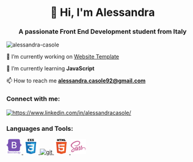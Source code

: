 <h1 align="center">👋 Hi, I'm Alessandra</h1>
<h3 align="center">A passionate Front End Development student from Italy</h3>

<p align="left"> <img src="https://komarev.com/ghpvc/?username=alessandra-casole&label=Profile%20views&color=0e75b6&style=flat" alt="alessandra-casole" /> </p>

🔭 I’m currently working on [Website Template](https://alessandra-casole.github.io/project/)

🌱 I’m currently learning **JavaScript**

📫 How to reach me **alessandra.casole92@gmail.com**

<h3 align="left">Connect with me:</h3>
<p align="left">
<a href="https://www.linkedin.com/in/alessandracasole/" target="_blank"><img align="center" src="https://raw.githubusercontent.com/rahuldkjain/github-profile-readme-generator/master/src/images/icons/Social/linked-in-alt.svg" alt="https://www.linkedin.com/in/alessandracasole/" height="30" width="40" /></a>
</p>

<h3 align="left">Languages and Tools:</h3>
<p align="left"> <a href="https://getbootstrap.com" target="_blank" rel="noreferrer"> <img src="https://raw.githubusercontent.com/devicons/devicon/master/icons/bootstrap/bootstrap-plain-wordmark.svg" alt="bootstrap" width="40" height="40"/> </a> <a href="https://www.w3schools.com/css/" target="_blank" rel="noreferrer"> <img src="https://raw.githubusercontent.com/devicons/devicon/master/icons/css3/css3-original-wordmark.svg" alt="css3" width="40" height="40"/> </a> <a href="https://git-scm.com/" target="_blank" rel="noreferrer"> <img src="https://www.vectorlogo.zone/logos/git-scm/git-scm-icon.svg" alt="git" width="40" height="40"/> </a> <a href="https://www.w3.org/html/" target="_blank" rel="noreferrer"> <img src="https://raw.githubusercontent.com/devicons/devicon/master/icons/html5/html5-original-wordmark.svg" alt="html5" width="40" height="40"/> </a> <a href="https://sass-lang.com" target="_blank" rel="noreferrer"> <img src="https://raw.githubusercontent.com/devicons/devicon/master/icons/sass/sass-original.svg" alt="sass" width="40" height="40"/> </a> </p>

